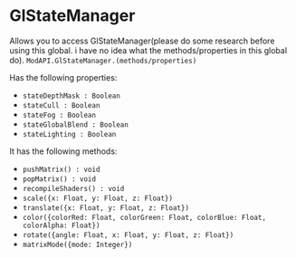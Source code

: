 # GlStateManager
Allows you to access GlStateManager(please do some research before using this global. i have no idea what the methods/properties in this global do). `ModAPI.GlStateManager.(methods/properties)`

Has the following properties:
- `stateDepthMask : Boolean`
- `stateCull : Boolean`
- `stateFog : Boolean`
- `stateGlobalBlend : Boolean`
- `stateLighting : Boolean`

It has the following methods:
- `pushMatrix() : void`
- `popMatrix() : void`
- `recompileShaders() : void`
- `scale({x: Float, y: Float, z: Float})`
- `translate({x: Float, y: Float, z: Float})`
- `color({colorRed: Float, colorGreen: Float, colorBlue: Float, colorAlpha: Float})`
- `rotate({angle: Float, x: Float, y: Float, z: Float})`
- `matrixMode({mode: Integer})`
